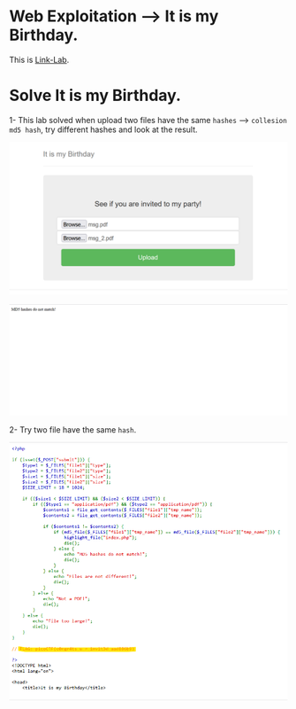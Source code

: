 # Web Exploitation --> It is my Birthday.
This is [Link-Lab](https://play.picoctf.org/practice/challenge/109?category=1&page=1&solved=1).
# Solve It is my Birthday.
1- This lab solved when upload two files have the same `hashes` --> `collesion md5 hash`, try different hashes and look at the result.

![2.2](screenshots/2.2.png)
<br />

![3.3](screenshots/3.3.png)
<br />

2- Try two file have the same `hash`.
<br />

![1.1](screenshots/1.1.png)
<br />
